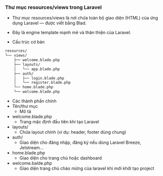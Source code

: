 ### Thư mục resources/views trong Laravel
-   Thư mục resources/views là nơi chứa toàn bộ giao diện (HTML) của ứng dụng Laravel — được viết bằng Blad. 
-   Đây là engine template mạnh mẽ và thân thiện của Laravel.

-   Cấu trúc cơ bản
```md
resources/
└── views/
    ├── welcome.blade.php
    ├── layouts/
    │   └── app.blade.php
    ├── auth/
    │   ├── login.blade.php
    │   └── register.blade.php
    └── home.blade.php
    └── welcome.blade.php
```
-   Các thành phần chính
-   Tên/thư mục	
    +   Mô tả
-   welcome.blade.php	
    +   Trang mặc định đầu tiên khi tạo Laravel
-   layouts/	
    +   Chứa layout chính (ví dụ: header, footer dùng chung)
-   auth/	
    +   Giao diện cho đăng nhập, đăng ký nếu dùng Laravel Breeze, Jetstream...
-   home.blade.php	
    +   Giao diện cho trang chủ hoặc dashboard
-   welcome.balde.php
    +   Giao diện trang chủ chào mừng của laravel khi mới khởi tạo project